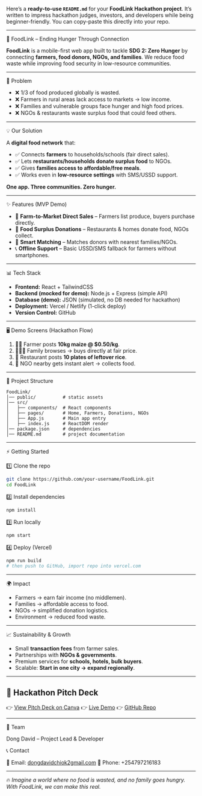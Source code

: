 Here’s a **ready-to-use `README.md`** for your **FoodLink Hackathon project**. It’s written to impress hackathon judges, investors, and developers while being beginner-friendly. You can copy-paste this directly into your repo.

---

🌾 FoodLink – Ending Hunger Through Connection

**FoodLink** is a mobile-first web app built to tackle **SDG 2: Zero Hunger** by connecting **farmers, food donors, NGOs, and families**.
We reduce food waste while improving food security in low-resource communities.

---

🚀 Problem

* ❌ 1/3 of food produced globally is wasted.
* ❌ Farmers in rural areas lack access to markets → low income.
* ❌ Families and vulnerable groups face hunger and high food prices.
* ❌ NGOs & restaurants waste surplus food that could feed others.

---

 💡 Our Solution

A **digital food network** that:

* ✅ Connects **farmers** to households/schools (fair direct sales).
* ✅ Lets **restaurants/households donate surplus food** to NGOs.
* ✅ Gives **families access to affordable/free meals**.
* ✅ Works even in **low-resource settings** with SMS/USSD support.

**One app. Three communities. Zero hunger.**

---

 ✨ Features (MVP Demo)

* 🌽 **Farm-to-Market Direct Sales** – Farmers list produce, buyers purchase directly.
* 🍲 **Food Surplus Donations** – Restaurants & homes donate food, NGOs collect.
* 🤖 **Smart Matching** – Matches donors with nearest families/NGOs.
* 📞 **Offline Support** – Basic USSD/SMS fallback for farmers without smartphones.

---

 📊 Tech Stack

* **Frontend:** React + TailwindCSS
* **Backend (mocked for demo):** Node.js + Express (simple API)
* **Database (demo):** JSON (simulated, no DB needed for hackathon)
* **Deployment:** Vercel / Netlify (1-click deploy)
* **Version Control:** GitHub

---

 🖥️ Demo Screens (Hackathon Flow)

1. 👨‍🌾 Farmer posts **10kg maize @ \$0.50/kg**.
2. 👩‍👩‍👧 Family browses → buys directly at fair price.
3. 🍴 Restaurant posts **10 plates of leftover rice**.
4. 🏥 NGO nearby gets instant alert → collects food.

---

 📂 Project Structure

```
FoodLink/
│── public/          # static assets
│── src/
│   ├── components/  # React components
│   ├── pages/       # Home, Farmers, Donations, NGOs
│   ├── App.js       # Main app entry
│   ├── index.js     # ReactDOM render
│── package.json     # dependencies
│── README.md        # project documentation
```

---

 ⚡ Getting Started

1️⃣ Clone the repo

```bash
git clone https://github.com/your-username/FoodLink.git
cd FoodLink
```

2️⃣ Install dependencies

```bash
npm install
```

 3️⃣ Run locally

```bash
npm start
```

 4️⃣ Deploy (Vercel)

```bash
npm run build
# then push to GitHub, import repo into vercel.com
```

---

 🌍 Impact

* Farmers → earn fair income (no middlemen).
* Families → affordable access to food.
* NGOs → simplified donation logistics.
* Environment → reduced food waste.

---

 📈 Sustainability & Growth

* Small **transaction fees** from farmer sales.
* Partnerships with **NGOs & governments**.
* Premium services for **schools, hotels, bulk buyers**.
* Scalable: **Start in one city → expand regionally**.

---

## 🎤 Hackathon Pitch Deck

👉 [View Pitch Deck on Canva](https://www.canva.com/design/DAGxxhG0Ofw/Rrsth524vtscDLq9vaMn0A/view?utm_content=DAGxxhG0Ofw&utm_campaign=designshare&utm_medium=link2&utm_source=uniquelinks&utlId=h7b338c9bac)
👉 [Live Demo](https://foodlink-hackathon-2-siev-6954rb489-dongdavis-projects.vercel.app/)
👉 [GitHub Repo](https://github.com/Dongdavi/Foodlink-hackathon-2.git)

---

 👥 Team

Dong David – Project Lead & Developer



 📞 Contact

📧 Email: [dongdavidchiok2gmail.com](mailto:your-email@example.com)
📱 Phone: +254797216183

---

🔥 *Imagine a world where no food is wasted, and no family goes hungry. With FoodLink, we can make this real.*


